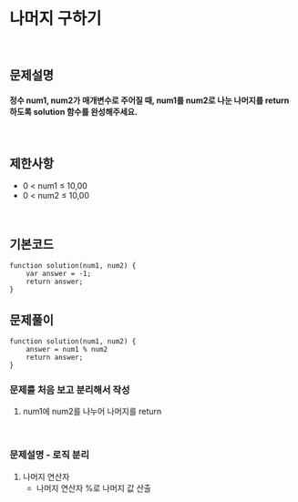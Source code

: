 # 나머지 구하기

<br>

## 문제설명
#### 정수 num1, num2가 매개변수로 주어질 때, num1를 num2로 나눈 나머지를 return 하도록 solution 함수를 완성해주세요.

<br>

## 제한사항
* 0 < num1 ≤ 10,00
* 0 < num2 ≤ 10,00

<br>

## 기본코드
```
function solution(num1, num2) {
    var answer = -1;
    return answer;
}
```


## 문제풀이
```
function solution(num1, num2) {    
    answer = num1 % num2
    return answer;
}
```
### 문제를 처음 보고 분리해서 작성
1. num1에 num2를 나누어 나머지를 return

<br>

### 문제설명 - 로직 분리
1. 나머지 연산자
   - 나머지 연산자 %로 나머지 값 산출
